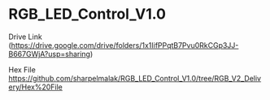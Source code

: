 # RGB_LED_Control_V1.0

Drive Link (https://drive.google.com/drive/folders/1x1IifPPqtB7Pvu0RkCGp3JJ-B667GWjA?usp=sharing)

Hex File https://github.com/sharpelmalak/RGB_LED_Control_V1.0/tree/RGB_V2_Delivery/Hex%20File
